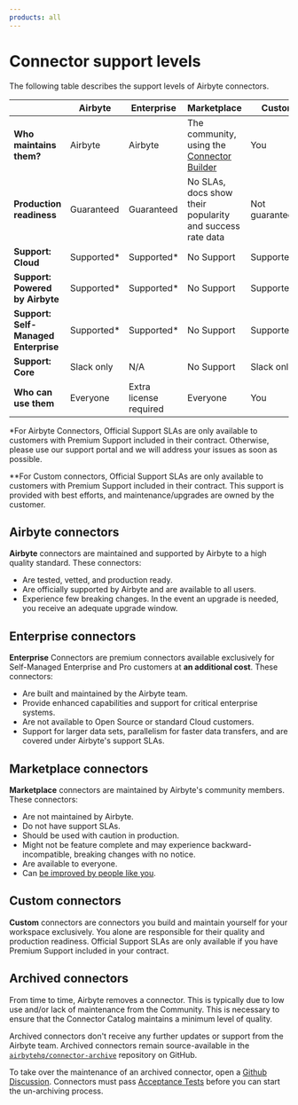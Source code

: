 ```yaml
---
products: all
---
```


# Connector support levels

The following table describes the support levels of Airbyte connectors.

|                                      | Airbyte     | Enterprise             | Marketplace                                                                                                                | Custom         |
| ------------------------------------ | ----------- | ---------------------- | -------------------------------------------------------------------------------------------------------------------------- | -------------- |
| **Who maintains them?**              | Airbyte     | Airbyte                | The community, using the [Connector Builder](https://docs.airbyte.com/connector-development/connector-builder-ui/overview) | You            |
| **Production readiness**             | Guaranteed  | Guaranteed             | No SLAs, docs show their popularity and success rate data                                                                  | Not guaranteed |
| **Support: Cloud**                   | Supported\* | Supported\*            | No Support                                                                                                                 | Supported\*\*  |
| **Support: Powered by Airbyte**      | Supported\* | Supported\*            | No Support                                                                                                                 | Supported\*\*  |
| **Support: Self-Managed Enterprise** | Supported\* | Supported\*            | No Support                                                                                                                 | Supported\*\*  |
| **Support: Core**  | Slack only  | N/A                    | No Support                                                                                                                 | Slack only     |
| **Who can use them**                 | Everyone    | Extra license required | Everyone                                                                                                                   | You            |

\*For Airbyte Connectors, Official Support SLAs are only available to customers with Premium
Support included in their contract. Otherwise, please use our support portal and we will address
your issues as soon as possible.

\*\*For Custom connectors, Official Support SLAs are only available to customers with Premium
Support included in their contract. This support is provided with best efforts, and
maintenance/upgrades are owned by the customer.

## Airbyte connectors

**Airbyte** connectors are maintained and supported by Airbyte to a high quality standard. These connectors:

- Are tested, vetted, and production ready.
- Are officially supported by Airbyte and are available to all users.
- Experience few breaking changes. In the event an upgrade is needed, you receive an adequate upgrade window.

## Enterprise connectors

**Enterprise** Connectors are premium connectors available exclusively for Self-Managed Enterprise and Pro customers at **an additional cost**. These connectors:

- Are built and maintained by the Airbyte team.
- Provide enhanced capabilities and support for critical enterprise systems.
- Are not available to Open Source or standard Cloud customers.
- Support for larger data sets, parallelism for faster data transfers, and are covered under Airbyte's support SLAs.

## Marketplace connectors

**Marketplace** connectors are maintained by Airbyte's community members. These connectors:

- Are not maintained by Airbyte.
- Do not have support SLAs.
- Should be used with caution in production.
- Might not be feature complete and may experience backward-incompatible, breaking changes with no notice.
- Are available to everyone.
- Can [be improved by people like you](../platform/contributing-to-airbyte/).

## Custom connectors

**Custom** connectors are connectors you build and maintain yourself for your workspace exclusively. You alone are responsible for their quality and production readiness. Official Support SLAs are only available if you have Premium Support included in your contract.

## Archived connectors

From time to time, Airbyte removes a connector. This is typically due to low use and/or lack of maintenance from the Community. This is necessary to ensure that the Connector Catalog maintains a minimum level of quality.

Archived connectors don't receive any further updates or support from the Airbyte team. Archived connectors remain source-available in the [`airbytehq/connector-archive`](https://github.com/airbytehq/connector-archive) repository on GitHub.

To take over the maintenance of an archived connector, open a [Github Discussion](https://github.com/airbytehq/airbyte/discussions/). Connectors must pass [Acceptance Tests](/platform/connector-development/testing-connectors/connector-acceptance-tests-reference) before you can start the un-archiving process.
